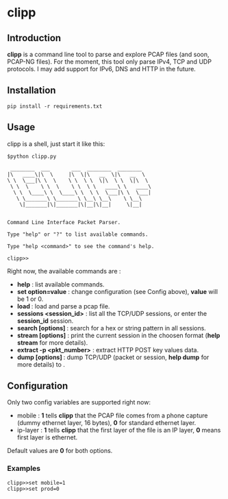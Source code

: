 clipp
=====
Introduction
------------
**clipp** is a command line tool to parse and explore PCAP files (and soon, PCAP-NG files).
For the moment, this tool only parse IPv4, TCP and UDP protocols. I may add support for IPv6,
DNS and HTTP in the future.

Installation
------------

    pip install -r requirements.txt

Usage
-----
clipp is a shell, just start it like this:

    $python clipp.py

	 ________  ___       ___  ________  ________   
	|\   ____\|\  \     |\  \|\   __  \|\   __  \  
	\ \  \___|\ \  \    \ \  \ \  \|\  \ \  \|\  \ 
	 \ \  \    \ \  \    \ \  \ \   ____\ \   ____\
	  \ \  \____\ \  \____\ \  \ \  \___|\ \  \___|
	   \ \_______\ \_______\ \__\ \__\    \ \__\   
		\|_______|\|_______|\|__|\|__|     \|__|   
                                               

    Command Line Interface Packet Parser.

    Type "help" or "?" to list available commands.

    Type "help <command>" to see the command's help.
    
    clipp>>

Right now, the available commands are :

- **help** : list available commands.
- **set option=value** : change configuration (see Config above), **value** will be 1 or 0.
- **load <file>** : load and parse a pcap file.
- **sessions <session_id>** : list all the TCP/UDP sessions, or enter the **session_id** session.
- **search [options] <pattern>** : search for a hex or string pattern in all sessions.
- **stream [options]** : print the current session in the choosen format (**help stream** for more details).
- **extract -p <pkt_number>** : extract HTTP POST key values data.
- **dump [options] <filename>** : dump TCP/UDP (packet or session, **help dump** for more details) to **<filename>**.

Configuration
-------------

Only two config variables are supported right now:

- mobile : **1** tells **clipp** that the PCAP file comes from a phone capture (dummy ethernet layer, 16 bytes), **0** for standard ethernet layer.
- ip-layer : **1** tells **clipp** that the first layer of the file is an IP layer, **0** means first layer is ethernet.

Default values are **0** for both options.

### Examples

    clipp>>set mobile=1
    clipp>>set prod=0
